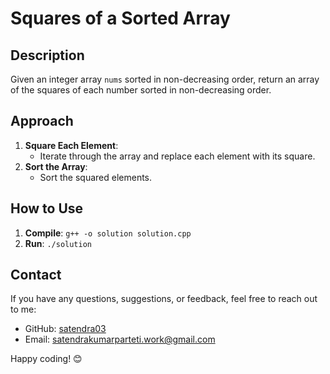 # Squares of a Sorted Array

## Description

Given an integer array `nums` sorted in non-decreasing order, return an array of the squares of each number sorted in non-decreasing order.

## Approach

1. **Square Each Element**:
   - Iterate through the array and replace each element with its square.
2. **Sort the Array**:
   - Sort the squared elements.

## How to Use

1. **Compile**: `g++ -o solution solution.cpp`
2. **Run**: `./solution`

## Contact

If you have any questions, suggestions, or feedback, feel free to reach out to me:

- GitHub: [satendra03](https://github.com/satendra03)
- Email: [satendrakumarparteti.work@gmail.com](mailto:satendrakumarparteti.work@gmail.com)

Happy coding! 😊
